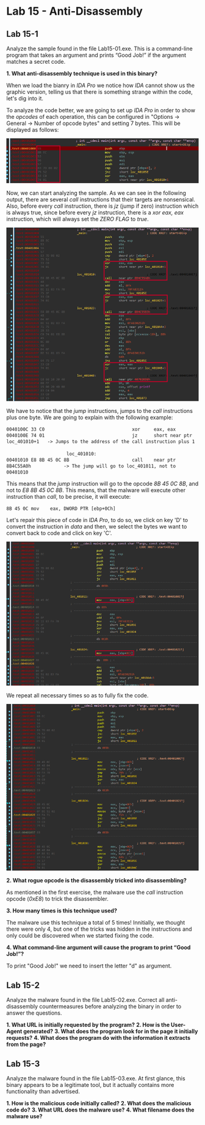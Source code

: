 # Lab 15 - Anti-Disassembly

## Lab 15-1

Analyze the sample found in the file Lab15-01.exe. This is a command-line program that takes an argument and prints “Good Job!” if the argument matches a secret code.

**1. What anti-disassembly technique is used in this binary?**

When we load the bianry in _IDA Pro_ we notice how _IDA_ cannot show us the graphic version, telling us that there is something strange within the code, let's dig into it.

To analyze the code better, we are going to set up _IDA Pro_ in order to show the _opcodes_ of each operation, this can be configured in "Options -> General -> Number of opcode bytes" and setting 7 bytes. This will be displayed as follows:

![_IDA Pro_ opcodes](../Pictures/Lab_15/lab_15-01_1_ida_pro_1.png)

Now, we can start analyzing the sample. As we can see in the following output, there are several _call_ instructions that their targets are nonsensical. Also, before every _call_ instruction, there is _jz_ (jump if zero) instruction which is always true, since before every _jz_ instruction, there is a _xor eax, eax_ instruction, which will always set the _ZERO FLAG_ to _true_.

![_IDA Pro_ nonsensical _call_ instructions](../Pictures/Lab_15/lab_15-01_1_ida_pro_2.png)

We have to notice that the _jump_ instructions, jumps to the _call_ instructions plus one byte. We are going to explain with the following example:

```
0040100C 33 C0                                xor     eax, eax
0040100E 74 01                                jz      short near ptr loc_401010+1	-> Jumps to the address of the call instruction plus 1

                      loc_401010:
00401010 E8 8B 45 0C 8B                       call    near ptr 8B4C55A0h			-> The jump will go to loc_401011, not to 00401010
```

This means that the _jump_ instruction will go to the opcode _8B 45 0C 8B_, and not to _E8 8B 45 0C 8B_. This means, that the malware will execute other instruction than _call_, to be precise, it will execute:

```
8B 45 0C mov    eax, DWORD PTR [ebp+0Ch]
```

Let's repair this piece of code in _IDA Pro_, to do so, we click on key 'D' to convert the instruction in _data_ and then, we select the bytes we want to convert back to code and click on key 'C'.

![_IDA Pro_ partially fixed code](../Pictures/Lab_15/lab_15-01_1_ida_pro_3.png)

We repeat all necessary times so as to fully fix the code.

![_IDA Pro_ fully fixed code](../Pictures/Lab_15/lab_15-01_1_ida_pro_4.png)


**2. What rogue opcode is the disassembly tricked into disassembling?**

As mentioned in the first exercise, the malware use the _call_ instruction opcode (_0xE8_) to trick the disassembler.

**3. How many times is this technique used?**

The malware use this technique a total of 5 times! Innitially, we thought there were only 4, but one of the tricks was hidden in the instructions and only could be discovered when we started fixing the code.

**4. What command-line argument will cause the program to print “Good Job!”?**

To print "Good Job!" we need to insert the letter "d" as argument.

## Lab 15-2

Analyze the malware found in the file Lab15-02.exe. Correct all anti-disassembly countermeasures before analyzing the binary in order to answer the questions.

**1. What URL is initially requested by the program?**
**2. How is the User-Agent generated?**
**3. What does the program look for in the page it initially requests?**
**4. What does the program do with the information it extracts from the page?**

## Lab 15-3

Analyze the malware found in the file Lab15-03.exe. At first glance, this binary appears to be a legitimate tool, but it actually contains more functionality than advertised.

**1. How is the malicious code initially called?**
**2. What does the malicious code do?**
**3. What URL does the malware use?**
**4. What filename does the malware use?**